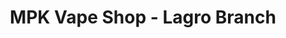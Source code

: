 ---
title: "MPK Vape Shop - Lagro Branch"
url: /quezon-city/mpk-vape-shop-lagro-branch/
shop: shop
---